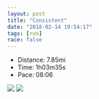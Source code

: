 ```yaml
---
layout: post
title: "Consistent"
date: "2018-02-14 19:54:17"
tags: [run]
race: false
---
```

<ul>
 <li>Distance: 7.85mi</li>
 <li>Time: 1h03m35s</li>
 <li>Pace: 08:06</li>
</ul>

<img src='https://maps.googleapis.com/maps/api/staticmap?maptype=roadmap&path=enc:m{hwFbocbMCgAsMtAwH`M{`@v{@_AdHkIjKie@fgAyIlMyWpl@mYblA_Cx@eJf_@c^deBh@VhMyo@xBwH|@TgCaBEiEua@oK_t@oHiNpLuUdEkGdQi@jEbEpDqD|LbNfHeAhE|EjDm@nD&key=AIzaSyC1MId7bFpkLXNAaYhBSTb8jLyiSqzbDtM&size=800x800&markers=color:yellow|label:S|40.68295,-73.9149&markers=color:green|label:F|40.733650000000004,-73.98597000000001'>

<img src='https://dgtzuqphqg23d.cloudfront.net/Mx3if1M_1qU7wDwlFxbWHj4IY-RurK3574zrcfUlQAY-577x768.jpg'>
